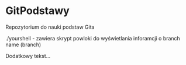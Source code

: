 # GitPodstawy
Repozytorium do nauki podstaw Gita

./yourshell - zawiera skrypt powloki do wyświetlania inforamcji o branch name (branch)

Dodatkowy tekst...

